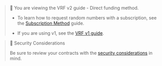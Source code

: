 > 📘 You are viewing the VRF v2 guide - Direct funding method.
>
> - To learn how to request random numbers with a subscription, see the [Subscription Method](/docs/vrf/v2/subscription/) guide.
>
> - If you are using v1, see the [VRF v1 guide](/docs/vrf/v1/introduction/).

> 🚧 Security Considerations
>
> Be sure to review your contracts with the [security considerations](/docs/vrf/v2/security/) in mind.
